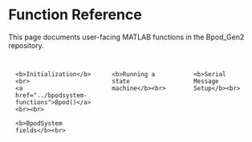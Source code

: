 # Function Reference
This page documents user-facing MATLAB functions in the Bpod_Gen2 repository.

<!-- Styles for responsiveness -->
<style>
@media (max-width: 768px) {
    .responsive-columns {
        flex-direction: column;
    }
    .responsive-columns div {
        margin-right: 0;
        margin-bottom: 1em;
    }
}
</style>

<!-- Three columns container -->
<div class="responsive-columns" style="display: flex; justify-content: space-between;">

  <!-- First column -->
  <div style="flex: 1; padding: 1em; margin-right: 1em;">

    <b>Initialization</b><br>
    <a href="../bpodsystem-functions">Bpod()</a>
    <br><br>

    <b>BpodSystem fields</b><br>

  </div>

  <!-- Second column -->
  <div style="flex: 1; padding: 1em; margin-right: 1em;">

    <b>Running a state machine</b><br>

  </div>

  <!-- Third column -->
  <div style="flex: 1; padding: 1em;">

    <b>Serial Message Setup</b><br>

  </div>

</div>
